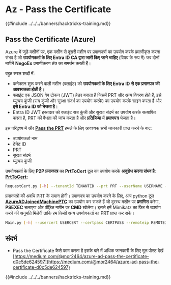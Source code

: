 # Az - Pass the Certificate

{{#include ../../../banners/hacktricks-training.md}}

## Pass the Certificate (Azure)

Azure में जुड़े मशीनों पर, एक मशीन से दूसरी मशीन पर प्रमाणपत्रों का उपयोग करके प्रमाणीकृत करना संभव है जो **उपयोगकर्ता के लिए Entra ID CA द्वारा जारी किए जाने चाहिए** (विषय के रूप में) जब दोनों मशीनें **NegoEx** प्रमाणीकरण तंत्र का समर्थन करती हैं।

बहुत सरल शब्दों में:

- कनेक्शन शुरू करने वाली मशीन (क्लाइंट) को **उपयोगकर्ता के लिए Entra ID से एक प्रमाणपत्र की आवश्यकता होती है**।
- क्लाइंट एक JSON वेब टोकन (JWT) हेडर बनाता है जिसमें PRT और अन्य विवरण होते हैं, इसे व्युत्पन्न कुंजी (सत्र कुंजी और सुरक्षा संदर्भ का उपयोग करके) का उपयोग करके साइन करता है और **इसे Entra ID को भेजता है**।
- Entra ID JWT हस्ताक्षर को क्लाइंट सत्र कुंजी और सुरक्षा संदर्भ का उपयोग करके सत्यापित करता है, PRT की वैधता की जांच करता है और **प्रतिक्रिया** में **प्रमाणपत्र** भेजता है।

इस परिदृश्य में और [**Pass the PRT**](az-primary-refresh-token-prt.md) हमले के लिए आवश्यक सभी जानकारी प्राप्त करने के बाद:

- उपयोगकर्ता नाम
- टेनेट ID
- PRT
- सुरक्षा संदर्भ
- व्युत्पन्न कुंजी

उपयोगकर्ता के लिए **P2P प्रमाणपत्र** का **PrtToCert** टूल का उपयोग करके **अनुरोध करना संभव है**: [**PrtToCert**](https://github.com/morRubin/PrtToCert)**:**
```bash
RequestCert.py [-h] --tenantId TENANTID --prt PRT --userName USERNAME --hexCtx HEXCTX --hexDerivedKey HEXDERIVEDKEY [--passPhrase PASSPHRASE]
```
प्रमाणपत्रों की अवधि PRT के समान होगी। प्रमाणपत्र का उपयोग करने के लिए, आप python टूल [**AzureADJoinedMachinePTC**](https://github.com/morRubin/AzureADJoinedMachinePTC) का उपयोग कर सकते हैं जो दूरस्थ मशीन पर **प्रमाणित** करेगा, **PSEXEC** चलाएगा और पीड़ित मशीन पर **CMD** खोलेगा। इससे हमें Mimikatz का फिर से उपयोग करने की अनुमति मिलेगी ताकि हम किसी अन्य उपयोगकर्ता का PRT प्राप्त कर सकें।
```bash
Main.py [-h] --usercert USERCERT --certpass CERTPASS --remoteip REMOTEIP
```
## संदर्भ

- Pass the Certificate कैसे काम करता है इसके बारे में अधिक जानकारी के लिए मूल पोस्ट देखें [https://medium.com/@mor2464/azure-ad-pass-the-certificate-d0c5de624597](https://medium.com/@mor2464/azure-ad-pass-the-certificate-d0c5de624597)

{{#include ../../../banners/hacktricks-training.md}}
